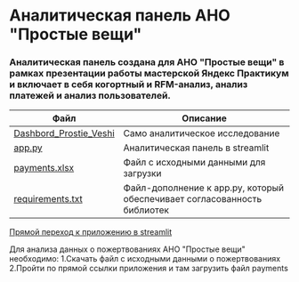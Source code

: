 # Аналитическая панель АНО "Простые вещи"
### Аналитическая панель создана для АНО "Простые вещи" в рамках презентации работы мастерской Яндекс Практикум и включает в себя когортный и RFM-анализ, анализ платежей и анализ пользователей.
| Файл| Описание|
|------|-----------|
|[Dashbord_Prostie_Veshi](https://github.com/TsarevEvgeniy/Prost_veshi/blob/main/Dashbord_Prostie_Veshi.ipynb) | Само аналитическое исследование|
|[app.py](https://github.com/TsarevEvgeniy/Prost_veshi/blob/main/app.py) | Аналитическая панель в streamlit|
|[payments.xlsx](https://github.com/TsarevEvgeniy/Prost_veshi/blob/main/payments.xlsx) | Файл с исходными данными для загрузки|
|[requirements.txt](https://github.com/LKonyukova/Sipmle-things/blob/main/requirements.txt) | Файл-дополнение к app.py, который обеспечивает согласованность библиотек|

[Прямой переход к приложению в streamlit](https://prostveshi-4qjp89nubrfeaguoqrvcv2.streamlit.app/)

Для анализа данных о пожертвованиях АНО "Простые вещи" необходимо:
1.Скачать файл с исходными данными о пожертвованиях
2.Пройти по прямой ссылки приложения и там загрузить файл payments
